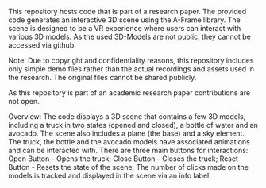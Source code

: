 This repository hosts code that is part of a research paper. The provided code generates an interactive 3D scene using the A-Frame library. The scene is designed to be a VR experience where users can interact with various 3D models. As the used 3D-Models are not public, they cannot be accessed via github.

Note: Due to copyright and confidentiality reasons, this repository includes only simple demo files rather than the actual recordings and assets used in the research. The original files cannot be shared publicly.

As this repository is part of an academic research paper contributions are not open. 

Overview:
The code displays a 3D scene that contains a few 3D models, including a truck in two states (opened and closed), a bottle of water and an avocado. The scene also includes a plane (the base) and a sky element.
The truck, the bottle and the avocado models have associated animations and can be interacted with. There are three main buttons for interactions:
Open Button - Opens the truck;
Close Button - Closes the truck;
Reset Button - Resets the state of the scene;
The number of clicks made on the models is tracked and displayed in the scene via an info label.
